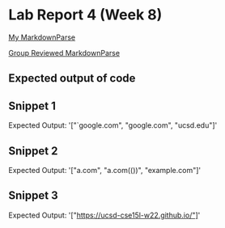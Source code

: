 # Lab Report 4 (Week 8)

[My MarkdownParse](https://github.com/aconsiglio03/markdown-parse/blob/main/MarkdownParse.java)

[Group Reviewed MarkdownParse](https://github.com/nseyoum/CSE15L-Platypus)

## Expected output of code

## Snippet 1

Expected Output:
'["`google.com", "google.com", "ucsd.edu"]'




## Snippet 2
Expected Output:
'["a.com", "a.com(())", "example.com"]'



## Snippet 3
Expected Output:
'["https://ucsd-cse15l-w22.github.io/"]'

